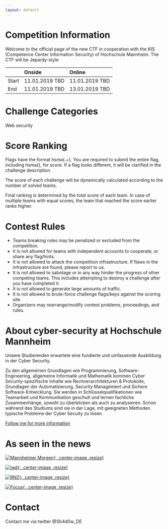 ```yaml
---
layout: default
---
```


# Competition Information
Welcome to the official page of the new CTF in cooperation with the KIS (Competence Center Information Security) of Hochschule Mannheim.
The CTF will be Jepardy-style 

|           | Onside           |  Online         |
|:----------|:-----------------|:----------------|
| Start     | 11.01.2019 TBD | 11.01.2019 TBD|
| End       | 11.01.2019 TBD | 13.01.2019 TBD|


# Challenge Categories
Web security

# Score Ranking
Flags have the format hsma{.+}. You are required to submit the entire flag, including hsma{}, for score. If a flag looks different, it will be clarified in the challenge description.

The score of each challenge will be dynamically calculated according to the number of solved teams.

Final ranking is determined by the total score of each team. In case of multiple teams with equal scores, the team that reached the score earlier ranks higher.

# Contest Rules
* Teams breaking rules may be penalized or excluded from the competition.
* It is not allowed for teams with independent accounts to cooperate, or share any flag/hints.
* It is not allowed to attack the competition infrastructure. If flaws in the infrastructure are found, please report to us.
* It is not allowed to sabotage or in any way hinder the progress of other competing teams. This includes attempting to destroy a challenge after you have completed it.
* It is not allowed to generate large amounts of traffic.
* It is not allowed to brute-force challenge flags/keys against the scoring site.
* Organizers may rearrange/modify contest problems, proceedings, and rules.

# About cyber-security at Hochschule Mannheim
Unsere Studierenden erwartete eine fundierte und umfassende Ausbildung in der Cyber Security.

Zu den allgemeinen Grundlagen wie Programmierung, Software-Engineering, allgemeine Informatik und Mathematik kommen Cyber Security-spezifische Inhalte wie Rechnerarchitekturen & Protokolle, Grundlagen der Automatisierung, Security Management und Sichere Software-Entwicklung. Sie werden in Schlüsselqualifikationen wie Teamarbeit und Kommunikation geschult und lernen fachliche Zusammenhänge, sowohl zu überblicken als auch zu analysieren. Schon während des Studiums sind sie in der Lage, mit geeigneten Methoden typische Probleme der Cyber Secuity zu lösen.

[Follow me for more information](https://www.hs-mannheim.de/studieninteressierte/studienangebot/bachelorstudiengaenge/cyber-security.html)

# As seen in the news
[![Mannheimer Morgen](https://dr-strauss.net/wp-content/uploads/2018/09/Mannheimer-Morgen-750x500.jpg){: .center-image .resize}](https://www.morgenweb.de/mannheimer-morgen_artikel,-hochschule-studiengang-fuer-mehr-sicherheit-im-netz-_arid,1350719.html)

[![iwd](https://pbs.twimg.com/profile_images/727819471079907329/5JReCIdu_400x400.jpg){: .center-image .resize}](https://idw-online.de/de/news692079)

[![RNZ](https://static.city-map.de/infoPageContent/9259_0_16180015801.jpg){: .center-image .resize}](https://www.rnz.de/nachrichten/mannheim_artikel,-hochschule-mannheim-neuer-bachelor-soll-digitale-experten-ausbilden-_arid,352799.html)

[![Focus](https://logistik-aktuell.com/wp-content/uploads/sites/487/Focus-online-logo-650x315.png){: .center-image .resize}](https://www.focus.de/regional/mannheim/mannheim-fuer-eine-sichere-zukunft-neuer-studiengang-cyber-security-an-der-hochschule-mannheim_id_8716874.html)

# Contact
Contact me via twitter @Sh4d0w_DE